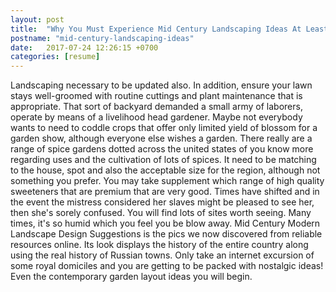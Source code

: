 ```yaml
---
layout: post
title:  "Why You Must Experience Mid Century Landscaping Ideas At Least Once In Your Lifetime"
postname: "mid-century-landscaping-ideas"
date:   2017-07-24 12:26:15 +0700
categories: [resume]
---
```

Landscaping necessary to be updated also. In addition, ensure your lawn stays well-groomed with routine cuttings and plant maintenance that is appropriate. That sort of backyard demanded a small army of laborers, operate by means of a livelihood head gardener. Maybe not everybody wants to need to coddle crops that offer only limited yield of blossom for a garden show, although everyone else wishes a garden. There really are a range of spice gardens dotted across the united states of you know more regarding uses and the cultivation of lots of spices. It need to be matching to the house, spot and also the acceptable size for the region, although not something you prefer. You may take supplement which range of high quality sweeteners that are premium that are very good. Times have shifted and in the event the mistress considered her slaves might be pleased to see her, then she's sorely confused. You will find lots of sites worth seeing. Many times, it's so humid which you feel you be blow away. Mid Century Modern Landscape Design Suggestions is the pics we now discovered from reliable resources online. Its look displays the history of the entire country along using the real history of Russian towns. Only take an internet excursion of some royal domiciles and you are getting to be packed with nostalgic ideas! Even the contemporary garden layout ideas you will begin.
